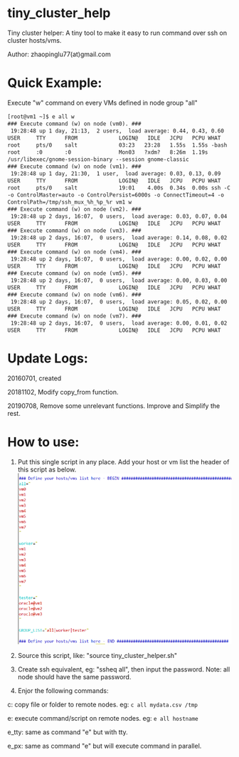 # tiny_cluster_help
Tiny cluster helper: A tiny tool to make it easy to run command over ssh on cluster hosts/vms.

Author: zhaopinglu77(at)gmail.com

# Quick Example:
Execute "w" command on every VMs defined in node group "all"
```
[root@vm1 ~]$ e all w
### Execute command (w) on node (vm0). ###
 19:28:48 up 1 day, 21:13,  2 users,  load average: 0.44, 0.43, 0.60
USER     TTY      FROM             LOGIN@   IDLE   JCPU   PCPU WHAT
root     pts/0    salt             03:23   23:28   1.55s  1.55s -bash
root     :0       :0               Mon03   ?xdm?   8:26m  1.19s /usr/libexec/gnome-session-binary --session gnome-classic
### Execute command (w) on node (vm1). ###
 19:28:48 up 1 day, 21:30,  1 user,  load average: 0.03, 0.13, 0.09
USER     TTY      FROM             LOGIN@   IDLE   JCPU   PCPU WHAT
root     pts/0    salt             19:01    4.00s  0.34s  0.00s ssh -C -o ControlMaster=auto -o ControlPersist=6000s -o ConnectTimeout=4 -o ControlPath=/tmp/ssh_mux_%h_%p_%r vm1 w
### Execute command (w) on node (vm2). ###
 19:28:48 up 2 days, 16:07,  0 users,  load average: 0.03, 0.07, 0.04
USER     TTY      FROM             LOGIN@   IDLE   JCPU   PCPU WHAT
### Execute command (w) on node (vm3). ###
 19:28:48 up 2 days, 16:07,  0 users,  load average: 0.14, 0.08, 0.02
USER     TTY      FROM             LOGIN@   IDLE   JCPU   PCPU WHAT
### Execute command (w) on node (vm4). ###
 19:28:48 up 2 days, 16:07,  0 users,  load average: 0.00, 0.02, 0.00
USER     TTY      FROM             LOGIN@   IDLE   JCPU   PCPU WHAT
### Execute command (w) on node (vm5). ###
 19:28:48 up 2 days, 16:07,  0 users,  load average: 0.00, 0.03, 0.00
USER     TTY      FROM             LOGIN@   IDLE   JCPU   PCPU WHAT
### Execute command (w) on node (vm6). ###
 19:28:48 up 2 days, 16:07,  0 users,  load average: 0.05, 0.02, 0.00
USER     TTY      FROM             LOGIN@   IDLE   JCPU   PCPU WHAT
### Execute command (w) on node (vm7). ###
 19:28:48 up 2 days, 16:07,  0 users,  load average: 0.00, 0.01, 0.02
USER     TTY      FROM             LOGIN@   IDLE   JCPU   PCPU WHAT
```


# Update Logs:
20160701, created

20181102, Modify copy_from function.

20190708, Remove some unrelevant functions. Improve and Simplify the rest.

# How to use:
1. Put this single script in any place. Add your host or vm list the header of this script as below. 
![alt text](/Screenshot/vm_list.png)

2. Source this script, like: "source tiny_cluster_helper.sh"

3. Create ssh equivalent, eg: "ssheq all", then input the password. Note: all node should have the same password.

4. Enjor the following commands:

 c: copy file or folder to remote nodes.         eg: 
       ```
       c all mydata.csv /tmp
       ```
       
 e: execute command/script on remote nodes.      eg: 
       ```
       e all hostname
       ```
       
 e_tty: same as command "e" but with tty. 
    
 e_px: same as command "e" but will execute command in parallel. 








